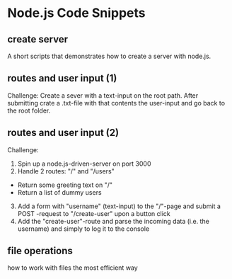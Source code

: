 # Node.js Code Snippets

## create server
A short scripts that demonstrates how to create a server with node.js.

## routes and user input (1)
Challenge: Create a sever with a text-input on the root path. After submitting crate a .txt-file with that contents the user-input and go back to the root folder.

## routes and user input (2)
Challenge: 
1. Spin up a node.js-driven-server on port 3000
2. Handle 2 routes: "/" and "/users"
  - Return some greeting text on "/"
  - Return a list of dummy users
3. Add a form with "username" (text-input) to the "/"-page and submit a POST -request to "/create-user" upon a button click
4. Add the "create-user"-route and parse the incoming data (i.e. the username) and simply to log it to the console

## file operations
how to work with files the most efficient way
